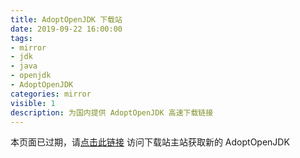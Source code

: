 ```yaml
---
title: AdoptOpenJDK 下载站
date: 2019-09-22 16:00:00
tags:
- mirror
- jdk
- java
- openjdk
- AdoptOpenJDK
categories: mirror
visible: 1
description: 为国内提供 AdoptOpenJDK 高速下载链接
---
```



本页面已过期，请[点击此链接](https://www.glavo.org/mirror/2019/11/22/glavo-mirror/#adoptopenjdk) 访问下载站主站获取新的 AdoptOpenJDK
